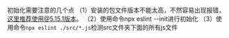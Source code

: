 初始化需要注意的几个点
（1）安装的包文件版本不能太高，不然容易出现报错，这里推荐使用@5.15.1版本。
（2）使用命令npx eslint --init进行初始化
（3）使用命令`npx eslint ./src/*.js`检测src文件夹下面的所有js文件
